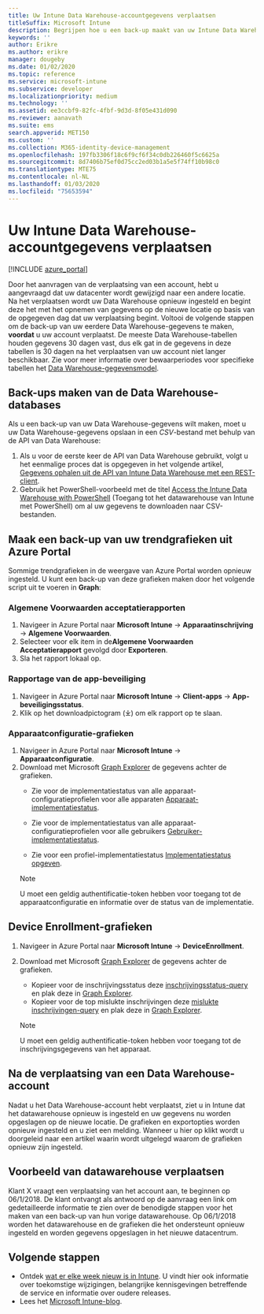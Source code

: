 ```yaml
---
title: Uw Intune Data Warehouse-accountgegevens verplaatsen
titleSuffix: Microsoft Intune
description: Begrijpen hoe u een back-up maakt van uw Intune Data Warehouse-gegevens bij het verplaatsen van uw account.
keywords: ''
author: Erikre
ms.author: erikre
manager: dougeby
ms.date: 01/02/2020
ms.topic: reference
ms.service: microsoft-intune
ms.subservice: developer
ms.localizationpriority: medium
ms.technology: ''
ms.assetid: ee3ccbf9-82fc-4fbf-9d3d-8f05e431d090
ms.reviewer: aanavath
ms.suite: ems
search.appverid: MET150
ms.custom: ''
ms.collection: M365-identity-device-management
ms.openlocfilehash: 197fb3306f18c6f9cf6f34c0db226460f5c6625a
ms.sourcegitcommit: 8d7406b75ef0d75cc2ed03b1a5e5f74ff10b98c0
ms.translationtype: MTE75
ms.contentlocale: nl-NL
ms.lasthandoff: 01/03/2020
ms.locfileid: "75653594"
---
```

# <a name="move-your-intune-data-warehouse-account-data"></a>Uw Intune Data Warehouse-accountgegevens verplaatsen 

[!INCLUDE [azure_portal](../includes/azure_portal.md)]

Door het aanvragen van de verplaatsing van een account, hebt u aangevraagd dat uw datacenter wordt gewijzigd naar een andere locatie. Na het verplaatsen wordt uw Data Warehouse opnieuw ingesteld en begint deze het met het opnemen van gegevens op de nieuwe locatie op basis van de opgegeven dag dat uw verplaatsing begint. Voltooi de volgende stappen om de back-up van uw eerdere Data Warehouse-gegevens te maken, **voordat** u uw account verplaatst. De meeste Data Warehouse-tabellen houden gegevens 30 dagen vast, dus elk gat in de gegevens in deze tabellen is 30 dagen na het verplaatsen van uw account niet langer beschikbaar. Zie voor meer informatie over bewaarperiodes voor specifieke tabellen het [Data Warehouse-gegevensmodel](reports-ref-data-model.md). 

## <a name="back-up-your-data-warehouse-data"></a>Back-ups maken van de Data Warehouse-databases 

Als u een back-up van uw Data Warehouse-gegevens wilt maken, moet u uw Data Warehouse-gegevens opslaan in een *CSV*-bestand met behulp van de API van Data Warehouse:  

1. Als u voor de eerste keer de API van Data Warehouse gebruikt, volgt u het eenmalige proces dat is opgegeven in het volgende artikel, [Gegevens ophalen uit de API van Intune Data Warehouse met een REST-client](reports-proc-data-rest.md).
2. Gebruik het PowerShell-voorbeeld met de titel [Access the Intune Data Warehouse with PowerShell](https://github.com/Microsoft/Intune-Data-Warehouse/tree/master/Samples/PowerShell) (Toegang tot het datawarehouse van Intune met PowerShell) om al uw gegevens te downloaden naar CSV-bestanden. 

## <a name="back-up-your-trend-charts-from-the-azure-portal"></a>Maak een back-up van uw trendgrafieken uit Azure Portal

Sommige trendgrafieken in de weergave van Azure Portal worden opnieuw ingesteld. U kunt een back-up van deze grafieken maken door het volgende script uit te voeren in **Graph**:   

### <a name="terms--conditions-acceptance-reports"></a>Algemene Voorwaarden acceptatierapporten
1. Navigeer in Azure Portal naar **Microsoft Intune** -> **Apparaatinschrijving** -> **Algemene Voorwaarden**.
2. Selecteer voor elk item in de**Algemene Voorwaarden** **Acceptatierapport** gevolgd door **Exporteren**.
3. Sla het rapport lokaal op.
 
### <a name="app-protection-reports"></a>Rapportage van de app-beveiliging  
1. Navigeer in Azure Portal naar **Microsoft Intune** -> **Client-apps** -> **App-beveiligingsstatus**.
2. Klik op het downloadpictogram (⤓) om elk rapport op te slaan.

### <a name="device-configuration-charts"></a>Apparaatconfiguratie-grafieken 
1. Navigeer in Azure Portal naar **Microsoft Intune** -> **Apparaatconfiguratie**.
2. Download met Microsoft [Graph Explorer](https://developer.microsoft.com/graph/graph-explorer) de gegevens achter de grafieken. 
    - Zie voor de implementatiestatus van alle apparaat-configuratieprofielen voor alle apparaten [Apparaat-implementatiestatus](https://graph.microsoft.com/beta/reports/deviceConfigurationDeviceActivity/content).

    - Zie voor de implementatiestatus van alle apparaat-configuratieprofielen voor alle gebruikers [Gebruiker-implementatiestatus](https://graph.microsoft.com/beta/reports/deviceConfigurationUserActivity/content).

    - Zie voor een profiel-implementatiestatus [Implementatiestatus opgeven](https://graph.microsoft.com/beta/deviceManagement/deviceConfigurations?$select=id,displayName,lastModifiedDateTime,deviceStatusOverview&$expand=deviceStatusOverview).
  
    > [!NOTE]
    > U moet een geldig authentificatie-token hebben voor toegang tot de apparaatconfiguratie en informatie over de status van de implementatie.

## <a name="device-enrollment-charts"></a>Device Enrollment-grafieken
1. Navigeer in Azure Portal naar **Microsoft Intune** -> **DeviceEnrollment**.
2. Download met Microsoft [Graph Explorer](https://developer.microsoft.com/graph/graph-explorer) de gegevens achter de grafieken.
    - Kopieer voor de inschrijvingsstatus deze [inschrijvingsstatus-query](https://graph.microsoft.com/beta/reports/managedDeviceEnrollmentFailureTrends()/content) en plak deze in [Graph Explorer](https://developer.microsoft.com/graph/graph-explorer).
    - Kopieer voor de top mislukte inschrijvingen deze [mislukte inschrijvingen-query](https://graph.microsoft.com/beta/reports/managedDeviceEnrollmentTopFailures(period=null)/content) en plak deze in [Graph Explorer](https://developer.microsoft.com/graph/graph-explorer).

    > [!NOTE]
    > U moet een geldig authentificatie-token hebben voor toegang tot de inschrijvingsgegevens van het apparaat. 

## <a name="after-a-data-warehouse-account-move"></a>Na de verplaatsing van een Data Warehouse-account

Nadat u het Data Warehouse-account hebt verplaatst, ziet u in Intune dat het datawarehouse opnieuw is ingesteld en uw gegevens nu worden opgeslagen op de nieuwe locatie. De grafieken en exportopties worden opnieuw ingesteld en u ziet een melding. Wanneer u hier op klikt wordt u doorgeleid naar een artikel waarin wordt uitgelegd waarom de grafieken opnieuw zijn ingesteld.  

## <a name="data-warehouse-move-example"></a>Voorbeeld van datawarehouse verplaatsen 

Klant X vraagt een verplaatsing van het account aan, te beginnen op 06/1/2018. De klant ontvangt als antwoord op de aanvraag een link om gedetailleerde informatie te zien over de benodigde stappen voor het maken van een back-up van hun vorige datawarehouse. Op 06/1/2018 worden het datawarehouse en de grafieken die het ondersteunt opnieuw ingesteld en worden gegevens opgeslagen in het nieuwe datacentrum. 

## <a name="next-steps"></a>Volgende stappen

- Ontdek [wat er elke week nieuw is in Intune](../fundamentals/whats-new.md). U vindt hier ook informatie over toekomstige wijzigingen, belangrijke kennisgevingen betreffende de service en informatie over oudere releases.
- Lees het [Microsoft Intune-blog](https://go.microsoft.com/fwlink/?LinkID=273882).

